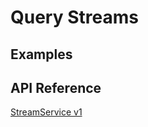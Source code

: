 # Query Streams

## Examples

## API Reference

[StreamService v1](https://github.com/apache/skywalking-banyandb/blob/main/api/proto/banyandb/stream/v1/docs.md#streamservice)
